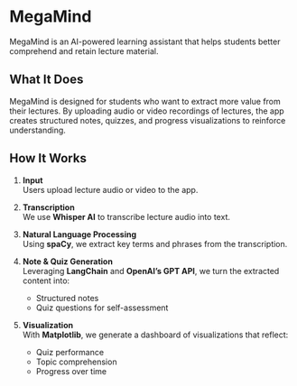 # MegaMind

MegaMind is an AI-powered learning assistant that helps students better comprehend and retain lecture material.

## What It Does

MegaMind is designed for students who want to extract more value from their lectures. By uploading audio or video recordings of lectures, the app creates structured notes, quizzes, and progress visualizations to reinforce understanding.

## How It Works

1. **Input**  
   Users upload lecture audio or video to the app.

2. **Transcription**  
   We use **Whisper AI** to transcribe lecture audio into text.

3. **Natural Language Processing**  
   Using **spaCy**, we extract key terms and phrases from the transcription.

4. **Note & Quiz Generation**  
   Leveraging **LangChain** and **OpenAI’s GPT API**, we turn the extracted content into:
   - Structured notes
   - Quiz questions for self-assessment

5. **Visualization**  
   With **Matplotlib**, we generate a dashboard of visualizations that reflect:
   - Quiz performance
   - Topic comprehension
   - Progress over time
